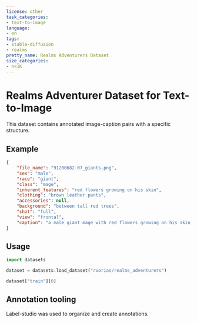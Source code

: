 ```yaml
---
license: other
task_categories:
- text-to-image
language:
- en
tags:
- stable-diffusion
- realms
pretty_name: Realms Adventurers Dataset
size_categories:
- n<1K
---
```


# Realms Adventurer Dataset for Text-to-Image

This dataset contains annotated image-caption pairs with a specific structure.

## Example

```json
{
    "file_name": "91200682-07_giants.png",
    "sex": "male",
    "race": "giant",
    "class": "mage",
    "inherent_features": "red flowers growing on his skin",
    "clothing": "brown leather pants",
    "accessories": null,
    "background": "between tall red trees",
    "shot": "full",
    "view": "frontal",
    "caption": "a male giant mage with red flowers growing on his skin, wearing brown leather pants, between tall red trees, full, frontal"
}
```

## Usage

```python
import datasets

dataset = datasets.load_dataset("rvorias/realms_adventurers")

dataset["train"][0]
```

## Annotation tooling

Label-studio was used to organize and create annotations.